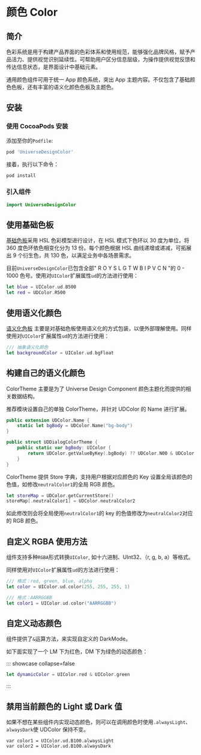 # 颜色 Color

## 简介

色彩系统是用于构建产品界面的色彩体系和使用规范，能够强化品牌风格，赋予产品活力、提供视觉识别延续性。可帮助用户区分信息层级，为操作提供视觉反馈和传达信息状态，是界面设计中基础元素。

通用颜色组件可用于统一 App 颜色系统，突出 App 主题内容。不仅包含了基础颜色色板，还有丰富的语义化颜色色板及主题色。

## 安装

### 使用 CocoaPods 安装

添加至你的`Podfile`:

```bash
pod 'UniverseDesignColor'
```

接着，执行以下命令：

```bash
pod install
```

### 引入组件

```swift
import UniverseDesignColor
```

## 使用基础色板

[基础色板](https://www.figma.com/file/ZFLuZgDWJglc21SkXnZH3a/Color-System?node-id=0%3A1&viewport=508%2C525%2C0.22160664200782776)采用 HSL 色彩模型进行设计，在 HSL 模式下色环以 30 度为单位，将 360 度色环依色相变化分为 13 份。每个颜色根据 HSL 曲线递增或递减，可拓展出 9 个衍生色，共 130 色，以满足业务中各场景需求。

目前`UniverseDesignColor`已包含全部" R O Y S L G T W B I P V C N "的 0 - 1000 色号。使用对`UIColor`扩展属性`ud`的方法进行使用：

```swift
let blue = UIColor.ud.B500
let red = UDColor.R500
```

## 使用语义化颜色

[语义化色板](https://bytedance.feishu.cn/docs/doccn1sB93r5rLzTcd4aiGepP18#) 主要是对基础色板使用语义化的方式包装，以便外部理解使用。同样使用对`UIColor`扩展属性`ud`的方法进行使用：

```swift
/// 抽象语义化颜色
let backgroundColor = UIColor.ud.bgFloat
```

## 构建自己的语义化颜色

ColorTheme 主要是为了 Universe Design Component 颜色主题化而提供的相关数据结构。

推荐模块设置自己的单独 ColorTheme，并针对 UDColor 的 Name 进行扩展。

```swift
public extension UDColor.Name {
    static let bgBody = UDColor.Name("bg-body")
}

public struct UDDialogColorTheme {
    public static var bgBody: UIColor {
        return UDColor.getValueByKey(.bgBody) ?? UDColor.N00 & UDColor.N50
    }
}
```

ColorTheme 提供 Store 字典，支持用户根据对应颜色的 Key 设置全局该颜色的色值，如修改`neutralColor1`的全局 RGB 颜色。

```swift
let storeMap = UDColor.getCurrentStore()
storeMap[.neutralColor1] = UDColor.neutralColor2
```

如此修改则会将全局使用`neutralColor1`的 key 的色值修改为`neutralColor2`对应的 RGB 颜色。

## 自定义 RGBA 使用方法

组件支持多种`RGBA`形式转换`UIColor`, 如十六进制、UInt32、（r, g, b, a）等格式。

同样使用对`UIColor`扩展属性`ud`的方法进行使用：

```swift
/// 格式：red, green, blue, alpha
let color = UIColor.ud.color(255, 255, 255, 1)

/// 格式：AARRGGBB
let color1 = UIColor.ud.color("AARRGGBB")
```

## 自定义动态颜色

组件提供了`&`运算方法，来实现自定义的 DarkMode。

如下面实现了一个 LM 下为红色，DM 下为绿色的动态颜色：

::: showcase collapse=false
<SiteImage
    width = "70"
    height = "70"
    src = "https://lf3-static.bytednsdoc.com/obj/eden-cn/5161eh7pldnuvk/UDCResource/UDColor/color_red.png"
    darkSrc = "https://lf3-static.bytednsdoc.com/obj/eden-cn/5161eh7pldnuvk/UDCResource/UDColor/color_green.png"
/>

```swift
let dynamicColor = UIColor.red & UIColor.green
```

:::

## 禁用当前颜色的 Light 或 Dark 值

如果不想在某些组件内实现动态颜色，则可以在调用颜色时使用`.alwaysLight`、`alwaysDark`使 UDColor 保持不变。

```swft
var color1 = UIColor.ud.B100.alwaysLight
var color2 = UIColor.ud.B100.alwaysDark
```
